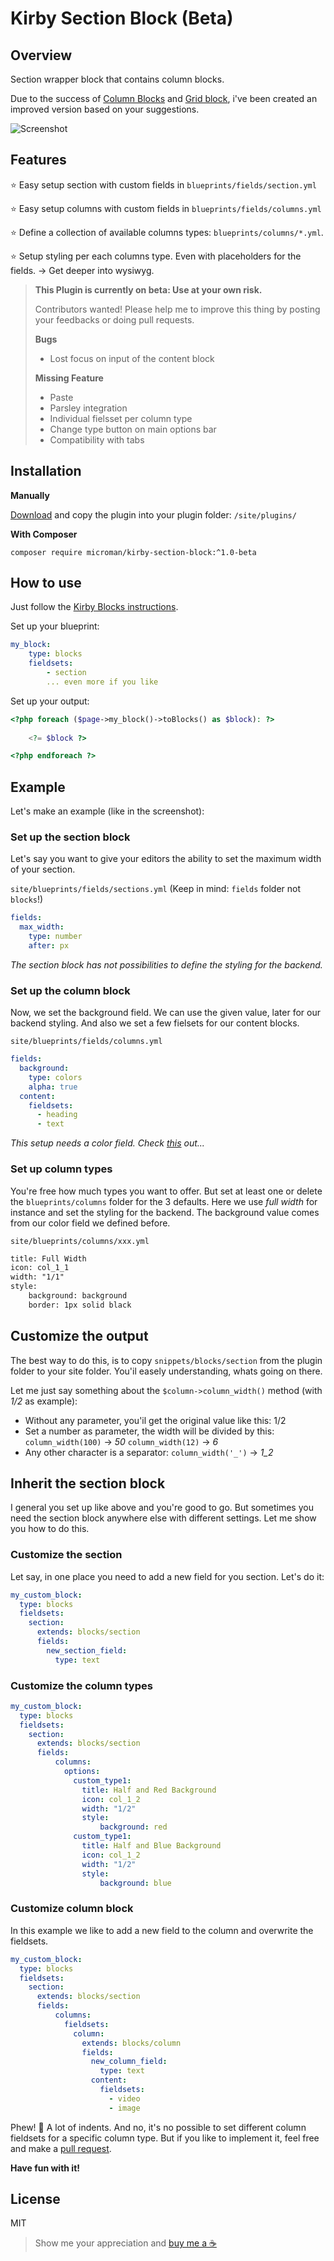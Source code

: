 # Kirby Section Block (Beta)

## Overview

Section wrapper block that contains column blocks.

Due to the success of [Column Blocks](https://github.com/youngcut/kirby-column-blocks) and [Grid block](https://github.com/youngcut/kirby-grid-block), i've been created an improved version based on your suggestions.

![Screenshot](./.github/screenshot.png)

## Features

⭐️ Easy setup section with custom fields in `blueprints/fields/section.yml`

⭐️ Easy setup columns with custom fields in `blueprints/fields/columns.yml`

⭐️ Define a collection of available columns types: `blueprints/columns/*.yml`.

⭐️ Setup styling per each columns type. Even with placeholders for the fields. -> Get deeper into wysiwyg.


> 
> **This Plugin is currently on beta: Use at your own risk.**
> 
> Contributors wanted! Please help me to improve this thing by posting your feedbacks or doing pull requests.
>
> **Bugs**
> - Lost focus on input of the content block
>
> **Missing Feature**
> - Paste
> - Parsley integration
> - Individual fielsset per column type
> - Change type button on main options bar
> - Compatibility with tabs
> 


## Installation

**Manually**

[Download](https://github.com/youngcut/kirby-section-block) and copy the plugin into your plugin folder: `/site/plugins/`

**With Composer**

`composer require microman/kirby-section-block:^1.0-beta`

## How to use

Just follow the [Kirby Blocks instructions](https://getkirby.com/docs/reference/panel/fields/blocks).

Set up your blueprint:

``` yaml
my_block:
    type: blocks
    fieldsets:
        - section
        ... even more if you like
```

Set up your output:

``` php
<?php foreach ($page->my_block()->toBlocks() as $block): ?>
   
    <?= $block ?>

<?php endforeach ?>
```

## Example

Let's make an example (like in the screenshot):

### Set up the section block

Let's say you want to give your editors the ability to set the maximum width of your section.

`site/blueprints/fields/sections.yml` (Keep in mind: `fields` folder not `blocks`!)
``` yml
fields:
  max_width:
    type: number
    after: px
```
*The section block has not possibilities to define the styling for the backend.*

### Set up the column block

Now, we set the background field. We can use the given value, later for our backend styling. And also we set a few fielsets for our content blocks.

`site/blueprints/fields/columns.yml`
```yml
fields:
  background:
    type: colors
    alpha: true
  content:
    fieldsets:
      - heading
      - text
```
*This setup needs a color field. Check [this](https://getkirby.com/plugins/hananils/colors) out...*

### Set up column types

You're free how much types you want to offer. But set at least one or delete the `blueprints/columns` folder for the 3 defaults.
Here we use *full width* for instance and set the styling for the backend. The background value comes from our color field we defined before.

`site/blueprints/columns/xxx.yml`
```xml
title: Full Width
icon: col_1_1
width: "1/1"
style:
    background: background
    border: 1px solid black
```

## Customize the output

The best way to do this, is to copy `snippets/blocks/section` from the plugin folder to your site folder.
You'il easely understanding, whats going on there.

Let me just say something about the `$column->column_width()` method (with *1/2* as example):

- Without any parameter, you'il get the original value like this: 1/2
- Set a number as parameter, the width will be divided by this: `column_width(100)` -> *50*  `column_width(12)` -> *6*
- Any other character is a separator: `column_width('_')` -> *1_2*

## Inherit the section block 

I general you set up like above and you're good to go. But sometimes you need the section block anywhere else with different settings. Let me show you how to do this.

### Customize the section

Let say, in one place you need to add a new field for you section. Let's do it:

``` yml
my_custom_block:
  type: blocks
  fieldsets:
    section:
      extends: blocks/section
      fields:
        new_section_field:
          type: text
```

### Customize the column types

``` yml
my_custom_block:
  type: blocks
  fieldsets:
    section:
      extends: blocks/section
      fields:
          columns:
            options:
              custom_type1:
                title: Half and Red Background
                icon: col_1_2
                width: "1/2"
                style:
                    background: red
              custom_type1:
                title: Half and Blue Background
                icon: col_1_2
                width: "1/2"
                style:
                    background: blue
```

### Customize column block

In this example we like to add a new field to the column and overwrite the fieldsets.

``` yml
my_custom_block:
  type: blocks
  fieldsets:
    section:
      extends: blocks/section
      fields:
          columns:
            fieldsets:
              column:
                extends: blocks/column
                fields:
                  new_column_field:
                    type: text
                  content:
                    fieldsets:
                      - video
                      - image
```

Phew! 🥵 A lot of indents.
And no, it's no possible to set different column fieldsets for a specific column type. But if you like to implement it, feel free and make a [pull request](https://github.com/youngcut/kirby-section-block/pulls).


**Have fun with it!**

## License

MIT

> Show me your appreciation and [buy me a ☕️](https://www.paypal.com/donate/?hosted_button_id=5W5RBKYXBDABN)

